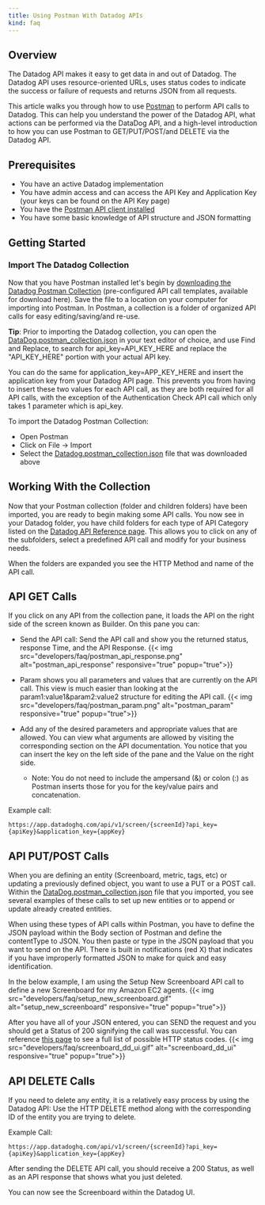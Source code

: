 ```yaml
---
title: Using Postman With Datadog APIs
kind: faq
---
```


## Overview

The Datadog API makes it easy to get data in and out of Datadog. The Datadog API uses resource-oriented URLs, uses status codes to indicate the success or failure of requests and returns JSON from all requests.

This article walks you through how to use [Postman](https://www.getpostman.com/) to perform API calls to Datadog. This can help you understand the power of the Datadog API, what actions can be performed via the DataDog API, and a high-level introduction to how you can use Postman to GET/PUT/POST/and DELETE via the Datadog API.

## Prerequisites

* You have an active Datadog implementation
* You have admin access and can access the API Key and Application Key (your keys can be found on the API Key page)
* You have the [Postman API client installed](https://www.getpostman.com/)
* You have some basic knowledge of API structure and JSON formatting

## Getting Started

### Import The Datadog Collection

Now that you have Postman installed let's begin by [downloading the Datadog Postman Collection](/json/datadog.postman_collection_scrubbed.json) (pre-configured API call templates, available for download here). Save the file to a location on your computer for importing into Postman. In Postman, a collection is a folder of organized API calls for easy editing/saving/and re-use.

**Tip**: Prior to importing the Datadog collection, you can open the [DataDog.postman_collection.json](/json/datadog.postman_collection_scrubbed.json) in your text editor of choice, and use Find and Replace, to search for api_key=API_KEY_HERE and replace the "API_KEY_HERE" portion with your actual API key.

You can do the same for application_key=APP_KEY_HERE and insert the application key from your Datadog API page. This prevents you from having to insert these two values for each API call, as they are both required for all API calls, with the exception of the Authentication Check API call which only takes 1 parameter which is api_key.

To import the Datadog Postman Collection:

* Open Postman
* Click on File -> Import
* Select the [Datadog.postman_collection.json](/json/datadog.postman_collection_scrubbed.json) file that was downloaded above

## Working With the Collection

Now that your Postman collection (folder and children folders) have been imported, you are ready to begin making some API calls. You now see in your Datadog folder, you have child folders for each type of API Category listed on the [Datadog API Reference page](/api). This allows you to click on any of the subfolders, select a predefined API call and modify for your business needs.

When the folders are expanded you see the HTTP Method and name of the API call.

## API GET Calls

If you click on any API from the collection pane, it loads the API on the right side of the screen known as Builder. On this pane you can:

* Send the API call: Send the API call and show you the returned status, response Time, and the API Response.
{{< img src="developers/faq/postman_api_response.png" alt="postman_api_response" responsive="true" popup="true">}}

* Param shows you all parameters and values that are currently on the API call. This view is much easier than looking at the param1:value1&param2:value2 structure for editing the API call.
{{< img src="developers/faq/postman_param.png" alt="postman_param" responsive="true" popup="true">}}

* Add any of the desired parameters and appropriate values that are allowed. You can view what arguments are allowed by visiting the corresponding section on the API documentation. You notice that you can insert the key on the left side of the pane and the Value on the right side.
    * Note: You do not need to include the ampersand (&) or colon (:) as Postman inserts those for you for the key/value pairs and concatenation.

Example call:

`https://app.datadoghq.com/api/v1/screen/{screenId}?api_key={apiKey}&application_key={appKey}`

## API PUT/POST Calls

When you are defining an entity (Screenboard, metric, tags, etc) or updating a previously defined object, you want to use a PUT or a POST call. Within the [DataDog.postman_collection.json](/json/datadog.postman_collection_scrubbed.json) file that you imported, you see several examples of these calls to set up new entities or to append or update already created entities.

When using these types of API calls within Postman, you have to define the JSON payload within the Body section of Postman and define the contentType to JSON. You then paste or type in the JSON payload that you want to send on the API. There is built in notifications (red X) that indicates if you have improperly formatted JSON to make for quick and easy identification.

In the below example, I am using the Setup New Screenboard API call to define a new Screenboard for my Amazon EC2 agents.
{{< img src="developers/faq/setup_new_screenboard.gif" alt="setup_new_screenboard" responsive="true" popup="true">}}

After you have all of your JSON entered, you can SEND the request and you should get a Status of 200 signifying the call was successful. You can reference [this page](https://en.wikipedia.org/wiki/List_of_HTTP_status_codes) to see a full list of possible HTTP status codes.
{{< img src="developers/faq/screenboard_dd_ui.gif" alt="screenboard_dd_ui" responsive="true" popup="true">}}

## API DELETE Calls

If you need to delete any entity, it is a relatively easy process by using the Datadog API: Use the HTTP DELETE method along with the corresponding ID of the entity you are trying to delete.

Example Call:

`https://app.datadoghq.com/api/v1/screen/{screenId}?api_key={apiKey}&application_key={appKey}`

After sending the DELETE API call, you should receive a 200 Status, as well as an API response that shows what you just deleted.

You can now see the Screenboard within the Datadog UI.